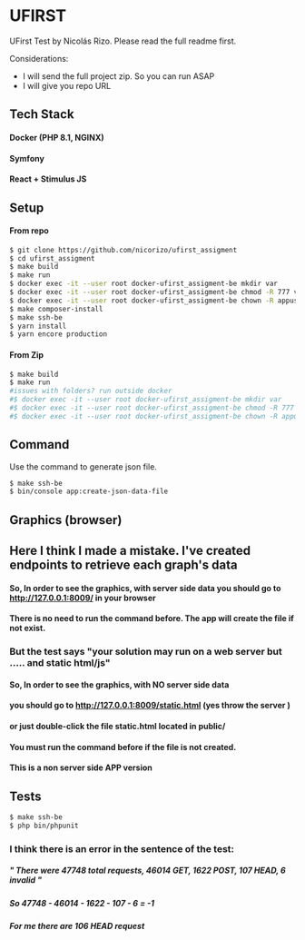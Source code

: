 # UFIRST

UFirst Test by Nicolás Rizo. Please read the full readme first.

Considerations:
- I will send the full project zip. So you can run ASAP
- I will give you repo URL 


## Tech Stack
#### Docker (PHP 8.1, NGINX)
#### Symfony
#### React + Stimulus JS


## Setup

#### From repo

```bash
$ git clone https://github.com/nicorizo/ufirst_assigment
$ cd ufirst_assigment
$ make build
$ make run
$ docker exec -it --user root docker-ufirst_assigment-be mkdir var
$ docker exec -it --user root docker-ufirst_assigment-be chmod -R 777 var
$ docker exec -it --user root docker-ufirst_assigment-be chown -R appuser:appuser vendor
$ make composer-install
$ make ssh-be
$ yarn install
$ yarn encore production
```

#### From Zip

```bash
$ make build
$ make run
#issues with folders? run outside docker
#$ docker exec -it --user root docker-ufirst_assigment-be mkdir var
#$ docker exec -it --user root docker-ufirst_assigment-be chmod -R 777 var
#$ docker exec -it --user root docker-ufirst_assigment-be chown -R appuser:appuser vendor
```

## Command

Use the command to generate json file.

```bash
$ make ssh-be
$ bin/console app:create-json-data-file
```

## Graphics (browser)
## Here I think I made a mistake. I've created endpoints to retrieve each graph's data

#### So, In order to see the graphics, with server side data you should go to http://127.0.0.1:8009/ in your browser
#### There is no need to run the command before. The app will create the file if not exist.

### But the test says "your solution may run on a web server but ..... and static html/js"
#### So, In order to see the graphics, with NO server side data 
#### you should go to http://127.0.0.1:8009/static.html (yes throw the server ) 
#### or just double-click the file static.html located in public/
#### You must run the command before if the file is not created.
#### This is a non server side APP version

## Tests

```bash
$ make ssh-be
$ php bin/phpunit
```

### I think there is an error in the sentence of the test:
#####  " There were 47748 total requests, 46014 GET, 1622 POST, 107 HEAD, 6 invalid "
##### So 47748 - 46014 - 1622 - 107 - 6 = -1
##### For me there are 106 HEAD request


